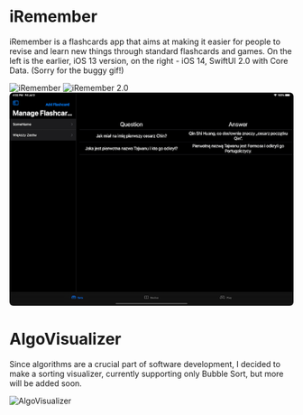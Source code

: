 <h1>iRemember</h1>

iRemember is a flashcards app that aims at making it easier for people to revise and learn new things through standard flashcards and games. On the left is the earlier, iOS 13 version, on the right - iOS 14, SwiftUI 2.0 with Core Data. (Sorry for the buggy gif!)

![iRemember](https://github.com/vtech6/iOS-Portfolio/blob/master/Older%20Projects/iRemember.gif?raw=true)
![iRemember 2.0](https://github.com/vtech6/iOS-Portfolio/blob/master/Older%20Projects/iRemember%202.0.gif?raw=true)
![iRemember iPad](https://github.com/vtech6/iOS-Portfolio/blob/master/Older%20Projects/iRemember%20-%20iPad%20DarkMode.png?raw=true)

<h1>AlgoVisualizer</h1>

Since algorithms are a crucial part of software development, I decided to make a sorting visualizer, currently supporting only Bubble Sort, but more will be added soon.

![AlgoVisualizer](https://github.com/vtech6/iOS-Portfolio/blob/master/Older%20Projects/AlgoVisualizerUpdate.gif?raw=true)
